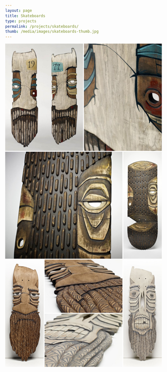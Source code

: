 ```yaml
---
layout: page
title: Skateboards
type: projects
permalink: /projects/skateboards/
thumb: /media/images/skateboards-thumb.jpg
---
```


![](/media/images/skateboards_1.jpg) 
![](/media/images/skateboards_2.jpg)
![](/media/images/skateboards_3.jpg)
